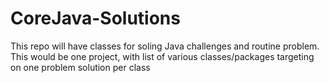 # CoreJava-Solutions
 This repo will have classes for soling Java challenges and routine problem. This would be one project, with list of various classes/packages targeting on one problem solution per class
